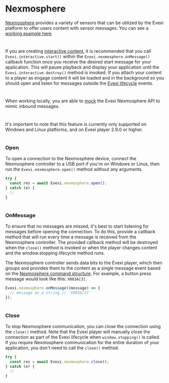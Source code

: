 # Nexmosphere

[Nexmosphere](https://nexmosphere.com/) provides a variety of sensors that can be utilized by the Evexi platform to offer users content with sensor messages. You can see a [working example here](./src/index.ts).

#

If you are creating [interactive content](./../interactive/content/index.md#start-session), it is recommended that you call `Evexi.interactive.start()` within the `Evexi.nexmosphere.onMessage()` callback function once you receive the desired start message for your application. This will pause playback and display your application until the `Evexi.interactive.destroy()` method is invoked. If you attach your content to a player as engage content it will be loaded and in the background so you should open and listen for messages outside the [Evexi lifecycle](./../../readme.md#lifecycle-events) events.

#

When working locally, you are able to [mock](./../mock/index.md#mocking-nexmosphere-messages) the Evexi Nexmosphere API to mimic inbound messages.

#

It's important to note that this feature is currently only supported on Windows and Linux platforms, and on Evexi player 2.9.0 or higher.

#

### Open

To open a connection to the Nexmosphere device, connect the Nexmosphere controller to a USB port if you're on Windows or Linux, then run the `Evexi.nexmosphere.open()` method without any arguments.

```typescript
try {
  const res = await Evexi.nexmosphere.open();
} catch (e) {
  //
}
```

#

### OnMessage

To ensure that no messages are missed, it's best to start listening for messages before opening the connection. To do this, provide a callback method that will run every time a message is received from the Nexmosphere controller. The provided callback method will be destroyed when the `close()` method is invoked or when the player changes content and the window.stopping lifecycle method runs.

The Nexmosphere controller sends data bits to the Evexi player, which then groups and provides them to the content as a single message event based on the [Nexmosphere command structure](https://nexmosphere.com/document/API_Manual_Q3_2022.pdf). For example, a button press message would look like this: `X003A[3]`.

```typescript
Evexi.nexmosphere.onMessage((message) => {
  // message as a string // 'X003A[3]'
});
```

#

### Close

To stop Nexmosphere communication, you can close the connection using the `close()` method. Note that the Evexi player will manually close the connection as part of the Evexi lifecycle when `window.stopping()` is called. If you require Nexmosphere communication for the entire duration of your application, you don't need to call the `close()` method.

```typescript
try {
  const res = await Evexi.nexmosphere.close();
} catch (e) {
  //
}
```
